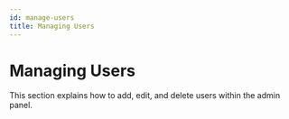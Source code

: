 ```yaml
---
id: manage-users
title: Managing Users
---
```


# Managing Users

This section explains how to add, edit, and delete users within the admin panel.
